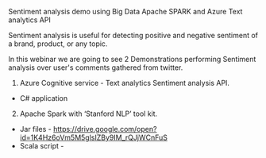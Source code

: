 Sentiment analysis demo using Big Data Apache SPARK and Azure Text analytics API

Sentiment analysis is useful for detecting positive and negative sentiment of a brand, product, or any topic. 

In this webinar we are going to see 2 Demonstrations performing Sentiment analysis over user's comments gathered from twitter.
1. Azure Cognitive service - Text analytics Sentiment analysis API.
- C# application

2. Apache Spark with ‘Stanford NLP’ tool kit.  
- Jar files - https://drive.google.com/open?id=1K4Hz6oVm5M5glsIZBy9IM_rQJjWCnFuS
- Scala script - 